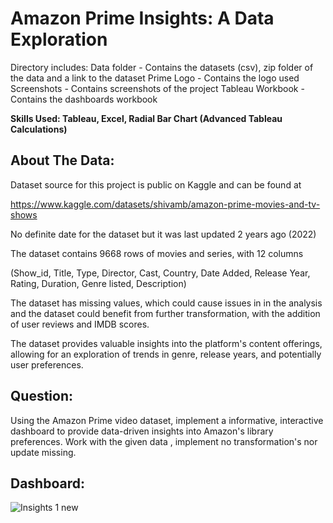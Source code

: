 # Amazon Prime Insights: A Data Exploration

Directory includes:
Data folder - Contains the datasets (csv), zip folder of the data and a link to the dataset
Prime Logo - Contains the logo used
Screenshots - Contains screenshots of the project
Tableau Workbook - Contains the dashboards workbook


**Skills Used: Tableau, Excel, Radial Bar Chart (Advanced Tableau Calculations)**

## About The Data:

Dataset source for this project is public on Kaggle and can be found at 

https://www.kaggle.com/datasets/shivamb/amazon-prime-movies-and-tv-shows

No definite date for the dataset but it was last updated 2 years ago (2022)

The dataset contains 9668 rows of movies and series, with 12 columns

(Show_id, Title, Type, Director, Cast, Country, Date Added, Release Year, Rating, Duration, Genre listed, Description)

The dataset has missing values, which could cause issues in in the analysis and the dataset could benefit from further transformation, with the addition of user reviews and IMDB scores.

The dataset provides valuable insights into the platform's content offerings, allowing for an exploration of trends in genre, release years, and potentially user preferences.

## Question:

Using the Amazon Prime video dataset, implement a informative, interactive dashboard to provide data-driven insights into Amazon's library preferences. Work with the given data , implement no transformation's nor update missing.

## Dashboard:

![Insights 1 new](https://github.com/LeFrenchy5/Data-Analyst-Projects/assets/123564919/fff7fd63-68b3-45bf-8f54-366659dc66fd)
